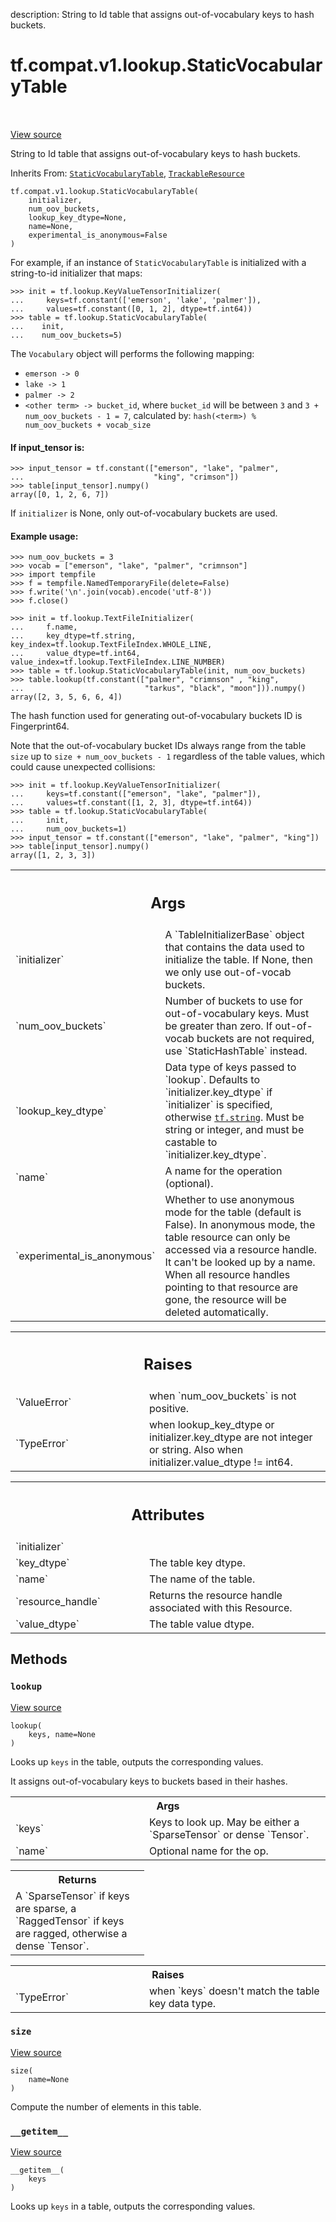 description: String to Id table that assigns out-of-vocabulary keys to hash buckets.

<div itemscope itemtype="http://developers.google.com/ReferenceObject">
<meta itemprop="name" content="tf.compat.v1.lookup.StaticVocabularyTable" />
<meta itemprop="path" content="Stable" />
<meta itemprop="property" content="__getitem__"/>
<meta itemprop="property" content="__init__"/>
<meta itemprop="property" content="lookup"/>
<meta itemprop="property" content="size"/>
</div>

# tf.compat.v1.lookup.StaticVocabularyTable

<!-- Insert buttons and diff -->

<table class="tfo-notebook-buttons tfo-api nocontent" align="left">

</table>

<a target="_blank" class="external" href="/code/stable/tensorflow/python/ops/lookup_ops.py">View source</a>



String to Id table that assigns out-of-vocabulary keys to hash buckets.

Inherits From: [`StaticVocabularyTable`](../../../../tf/lookup/StaticVocabularyTable.md), [`TrackableResource`](../../../../tf/saved_model/experimental/TrackableResource.md)

<pre class="devsite-click-to-copy prettyprint lang-py tfo-signature-link">
<code>tf.compat.v1.lookup.StaticVocabularyTable(
    initializer,
    num_oov_buckets,
    lookup_key_dtype=None,
    name=None,
    experimental_is_anonymous=False
)
</code></pre>



<!-- Placeholder for "Used in" -->

For example, if an instance of `StaticVocabularyTable` is initialized with a
string-to-id initializer that maps:

```
>>> init = tf.lookup.KeyValueTensorInitializer(
...     keys=tf.constant(['emerson', 'lake', 'palmer']),
...     values=tf.constant([0, 1, 2], dtype=tf.int64))
>>> table = tf.lookup.StaticVocabularyTable(
...    init,
...    num_oov_buckets=5)
```

The `Vocabulary` object will performs the following mapping:

* `emerson -> 0`
* `lake -> 1`
* `palmer -> 2`
* `<other term> -> bucket_id`, where `bucket_id` will be between `3` and
`3 + num_oov_buckets - 1 = 7`, calculated by:
`hash(<term>) % num_oov_buckets + vocab_size`

#### If input_tensor is:



```
>>> input_tensor = tf.constant(["emerson", "lake", "palmer",
...                             "king", "crimson"])
>>> table[input_tensor].numpy()
array([0, 1, 2, 6, 7])
```

If `initializer` is None, only out-of-vocabulary buckets are used.

#### Example usage:



```
>>> num_oov_buckets = 3
>>> vocab = ["emerson", "lake", "palmer", "crimnson"]
>>> import tempfile
>>> f = tempfile.NamedTemporaryFile(delete=False)
>>> f.write('\n'.join(vocab).encode('utf-8'))
>>> f.close()
```

```
>>> init = tf.lookup.TextFileInitializer(
...     f.name,
...     key_dtype=tf.string, key_index=tf.lookup.TextFileIndex.WHOLE_LINE,
...     value_dtype=tf.int64, value_index=tf.lookup.TextFileIndex.LINE_NUMBER)
>>> table = tf.lookup.StaticVocabularyTable(init, num_oov_buckets)
>>> table.lookup(tf.constant(["palmer", "crimnson" , "king",
...                           "tarkus", "black", "moon"])).numpy()
array([2, 3, 5, 6, 6, 4])
```

The hash function used for generating out-of-vocabulary buckets ID is
Fingerprint64.

Note that the out-of-vocabulary bucket IDs always range from the table `size`
up to `size + num_oov_buckets - 1` regardless of the table values, which could
cause unexpected collisions:

```
>>> init = tf.lookup.KeyValueTensorInitializer(
...     keys=tf.constant(["emerson", "lake", "palmer"]),
...     values=tf.constant([1, 2, 3], dtype=tf.int64))
>>> table = tf.lookup.StaticVocabularyTable(
...     init,
...     num_oov_buckets=1)
>>> input_tensor = tf.constant(["emerson", "lake", "palmer", "king"])
>>> table[input_tensor].numpy()
array([1, 2, 3, 3])
```

<!-- Tabular view -->
 <table class="responsive fixed orange">
<colgroup><col width="214px"><col></colgroup>
<tr><th colspan="2"><h2 class="add-link">Args</h2></th></tr>

<tr>
<td>
`initializer`<a id="initializer"></a>
</td>
<td>
A `TableInitializerBase` object that contains the data used
to initialize the table. If None, then we only use out-of-vocab buckets.
</td>
</tr><tr>
<td>
`num_oov_buckets`<a id="num_oov_buckets"></a>
</td>
<td>
Number of buckets to use for out-of-vocabulary keys. Must
be greater than zero. If out-of-vocab buckets are not required, use
`StaticHashTable` instead.
</td>
</tr><tr>
<td>
`lookup_key_dtype`<a id="lookup_key_dtype"></a>
</td>
<td>
Data type of keys passed to `lookup`. Defaults to
`initializer.key_dtype` if `initializer` is specified, otherwise
<a href="../../../../tf.md#string"><code>tf.string</code></a>. Must be string or integer, and must be castable to
`initializer.key_dtype`.
</td>
</tr><tr>
<td>
`name`<a id="name"></a>
</td>
<td>
A name for the operation (optional).
</td>
</tr><tr>
<td>
`experimental_is_anonymous`<a id="experimental_is_anonymous"></a>
</td>
<td>
Whether to use anonymous mode for the
table (default is False). In anonymous mode, the table
resource can only be accessed via a resource handle. It can't
be looked up by a name. When all resource handles pointing to
that resource are gone, the resource will be deleted
automatically.
</td>
</tr>
</table>



<!-- Tabular view -->
 <table class="responsive fixed orange">
<colgroup><col width="214px"><col></colgroup>
<tr><th colspan="2"><h2 class="add-link">Raises</h2></th></tr>

<tr>
<td>
`ValueError`<a id="ValueError"></a>
</td>
<td>
when `num_oov_buckets` is not positive.
</td>
</tr><tr>
<td>
`TypeError`<a id="TypeError"></a>
</td>
<td>
when lookup_key_dtype or initializer.key_dtype are not
integer or string. Also when initializer.value_dtype != int64.
</td>
</tr>
</table>





<!-- Tabular view -->
 <table class="responsive fixed orange">
<colgroup><col width="214px"><col></colgroup>
<tr><th colspan="2"><h2 class="add-link">Attributes</h2></th></tr>

<tr>
<td>
`initializer`<a id="initializer"></a>
</td>
<td>

</td>
</tr><tr>
<td>
`key_dtype`<a id="key_dtype"></a>
</td>
<td>
The table key dtype.
</td>
</tr><tr>
<td>
`name`<a id="name"></a>
</td>
<td>
The name of the table.
</td>
</tr><tr>
<td>
`resource_handle`<a id="resource_handle"></a>
</td>
<td>
Returns the resource handle associated with this Resource.
</td>
</tr><tr>
<td>
`value_dtype`<a id="value_dtype"></a>
</td>
<td>
The table value dtype.
</td>
</tr>
</table>



## Methods

<h3 id="lookup"><code>lookup</code></h3>

<a target="_blank" class="external" href="/code/stable/tensorflow/python/ops/lookup_ops.py">View source</a>

<pre class="devsite-click-to-copy prettyprint lang-py tfo-signature-link">
<code>lookup(
    keys, name=None
)
</code></pre>

Looks up `keys` in the table, outputs the corresponding values.

It assigns out-of-vocabulary keys to buckets based in their hashes.

<!-- Tabular view -->
 <table class="responsive fixed orange">
<colgroup><col width="214px"><col></colgroup>
<tr><th colspan="2">Args</th></tr>

<tr>
<td>
`keys`
</td>
<td>
Keys to look up. May be either a `SparseTensor` or dense `Tensor`.
</td>
</tr><tr>
<td>
`name`
</td>
<td>
Optional name for the op.
</td>
</tr>
</table>



<!-- Tabular view -->
 <table class="responsive fixed orange">
<colgroup><col width="214px"><col></colgroup>
<tr><th colspan="2">Returns</th></tr>
<tr class="alt">
<td colspan="2">
A `SparseTensor` if keys are sparse, a `RaggedTensor` if keys are ragged,
otherwise a dense `Tensor`.
</td>
</tr>

</table>



<!-- Tabular view -->
 <table class="responsive fixed orange">
<colgroup><col width="214px"><col></colgroup>
<tr><th colspan="2">Raises</th></tr>

<tr>
<td>
`TypeError`
</td>
<td>
when `keys` doesn't match the table key data type.
</td>
</tr>
</table>



<h3 id="size"><code>size</code></h3>

<a target="_blank" class="external" href="/code/stable/tensorflow/python/ops/lookup_ops.py">View source</a>

<pre class="devsite-click-to-copy prettyprint lang-py tfo-signature-link">
<code>size(
    name=None
)
</code></pre>

Compute the number of elements in this table.


<h3 id="__getitem__"><code>__getitem__</code></h3>

<a target="_blank" class="external" href="/code/stable/tensorflow/python/ops/lookup_ops.py">View source</a>

<pre class="devsite-click-to-copy prettyprint lang-py tfo-signature-link">
<code>__getitem__(
    keys
)
</code></pre>

Looks up `keys` in a table, outputs the corresponding values.




